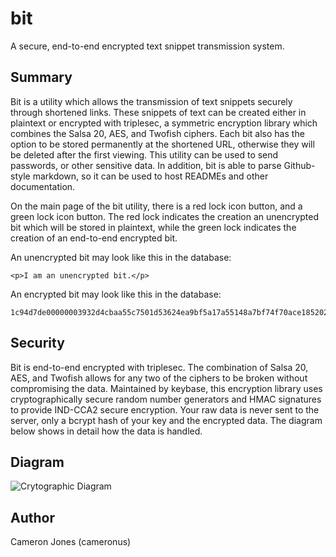 # bit
A secure, end-to-end encrypted text snippet transmission system.

## Summary
Bit is a utility which allows the transmission of text snippets securely through shortened links. These snippets of text can be created either in plaintext or encrypted with triplesec, a symmetric encryption library which combines the Salsa 20, AES, and Twofish ciphers. Each bit also has the option to be stored permanently at the shortened URL, otherwise they will be deleted after the first viewing. This utility can be used to send passwords, or other sensitive data. In addition, bit is able to parse Github-style markdown, so it can be used to host READMEs and other documentation.

On the main page of the bit utility, there is a red lock icon button, and a green lock icon button. The red lock indicates the creation an unencrypted bit which will be stored in plaintext, while the green lock indicates the creation of an end-to-end encrypted bit.

An unencrypted bit may look like this in the database:
```
<p>I am an unencrypted bit.</p>
```

An encrypted bit may look like this in the database:
```
1c94d7de00000003932d4cbaa55c7501d53624ea9bf5a17a55148a7bf74f70ace185202fed61b460cdfde2dc99977f239eb0af32f46e17c800dc37c9e9ebeb366a8a77752f098d3bd888f2db728df16ead979fa1732ec9c209c29e86736344257707184bda5c3fca008e82ba9b730645077487cb8e80446d61642dce73f8ee19544c421cbb250eb1a33c6ea9b3eb0c98f6e89212830744f504bd0424c39c1246724aad268011b5ab2b21f40bacee08925c22f2039f132686d6cc44a7e27a721e74865345bfc535820ba4dbb9c8e83cacfe7bc4dc759ba7e245da6721539a47e586d88050b452002b6bcf13dd1d9b
```

## Security
Bit is end-to-end encrypted with triplesec. The combination of Salsa 20, AES, and Twofish allows for any two of the ciphers to be broken without compromising the data. Maintained by keybase, this encryption library uses cryptographically secure random number generators and HMAC signatures to provide IND-CCA2 secure encryption. Your raw data is never sent to the server, only a bcrypt hash of your key and the encrypted data. The diagram below shows in detail how the data is handled.

## Diagram
![Crytographic Diagram](http://i.imgur.com/u8kV4qy.png)

## Author
Cameron Jones (cameronus)

